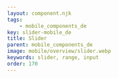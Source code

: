 ```yaml
---
layout: component.njk
tags: 
    - mobile_components_de
key: slider-mobile_de
title: Slider
parent: mobile_components_de
image: mobile/overview/slider.webp
keywords: slider, range, input
order: 170
---
```


